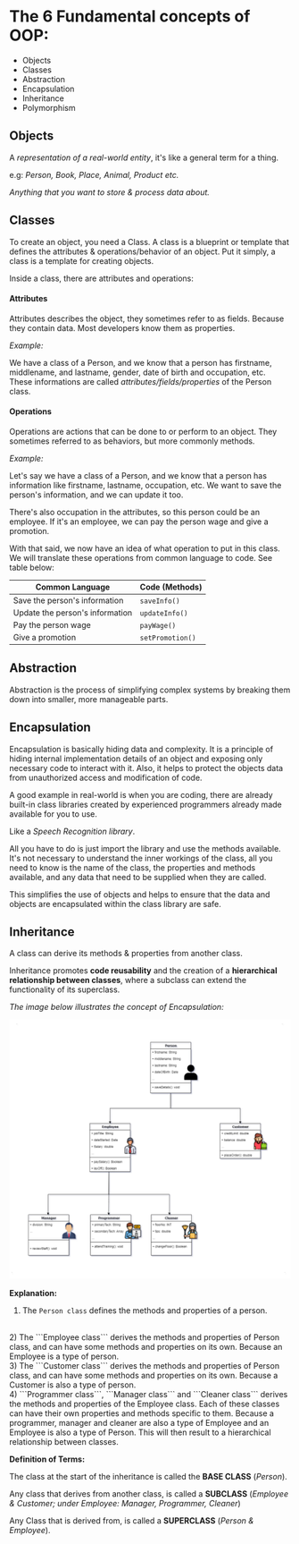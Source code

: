 # The 6 Fundamental concepts of OOP:
- Objects
- Classes
- Abstraction
- Encapsulation
- Inheritance
- Polymorphism

## Objects
A *representation of a real-world entity*, it's like a general term for a thing.

e.g: _Person, Book, Place, Animal, Product etc._ 

_Anything that you want to store & process data about._

## Classes

To create an object, you need a Class. A class is a blueprint or template that defines the attributes & operations/behavior of an object. Put it simply, a class is a template for creating objects.

Inside a class, there are attributes and operations:

#### Attributes
Attributes describes the object, they sometimes refer to as fields. Because they contain data. Most developers know them as properties. 

*Example:*

We have a class of a Person, and we know that a person has firstname, middlename, and lastname, gender, date of birth and occupation, etc. These informations are called *attributes/fields/properties* of the Person class.
<br />

#### Operations

Operations are actions that can be done to or perform to an object. They sometimes referred to as behaviors, but more commonly methods.

*Example:*

Let's say we have a class of a Person, and we know that a person has information like firstname, lastname, occupation, etc. We want to save the person's information, and we can update it too.

There's also occupation in the attributes, so this person could be an employee. If it's an employee, we can pay the person wage and give a promotion.

With that said, we now have an idea of what operation to put in this class. We will translate these operations from common language to code. See table below:

| Common Language | Code (Methods) |
| --- | --- |
| Save the person's information | ```saveInfo()``` |
| Update the person's information | ```updateInfo()``` |
| Pay the person wage | ```payWage()``` |
| Give a promotion | ```setPromotion()``` |

## Abstraction

Abstraction is the process of simplifying complex systems by breaking them down into smaller, more manageable parts. 

## Encapsulation

Encapsulation is basically hiding data and complexity. It is a principle of hiding internal implementation details of an object and exposing only necessary code to interact with it. Also, it helps to protect the objects data from unauthorized access and modification of code.

A good example in real-world is when you are coding, there are already built-in class libraries created by experienced programmers already made available for you to use.

Like a *Speech Recognition library*.

All you have to do is just import the library and use the methods available. It's not necessary to understand the inner workings of the class, all you need to know is the name of the class, the properties and methods available, and any data that need to be supplied when they are called.

This simplifies the use of objects and helps to ensure that the data and objects are encapsulated within the class library are safe.

## Inheritance

A class can derive its methods & properties from another class.

Inheritance promotes **code reusability** and the creation of a **hierarchical relationship between classes**, where a subclass can extend the functionality of its superclass.

_The image below illustrates the concept of Encapsulation:_

![Inheritance Class Diagram](./Inheritance%20Class%20Diagram.png)

**Explanation:**

1)  The ```Person class``` defines the methods and properties of a person.
<br />
2) The ```Employee class``` derives the methods and properties of Person class, and can have some methods and properties on its own. Because an Employee is a type of person.
<br />
3) The ```Customer class``` derives the methods and properties of Person class, and can have some methods and properties on its own. Because a Customer is also a type of person.
<br />
4) ```Programmer class```, ```Manager class``` and ```Cleaner class``` derives the methods and properties of the Employee class. Each of these classes can have their own properties and methods specific to them. Because a programmer, manager and cleaner are also a type of Employee and an Employee is also a type of Person. This will then result to a hierarchical relationship between classes.
<br />

**Definition of Terms:**

The class at the start of the inheritance is called the **BASE CLASS** (*Person*).

Any class that derives from another class, is called a **SUBCLASS** (*Employee & Customer; under Employee: Manager, Programmer, Cleaner*)

Any Class that is derived from, is called a **SUPERCLASS** (*Person & Employee*).